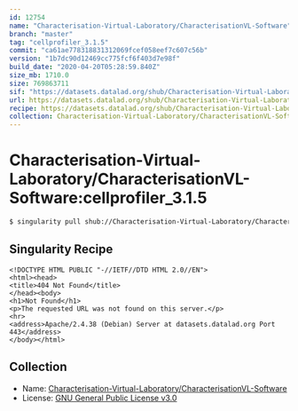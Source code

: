 ```yaml
---
id: 12754
name: "Characterisation-Virtual-Laboratory/CharacterisationVL-Software"
branch: "master"
tag: "cellprofiler_3.1.5"
commit: "ca61ae778318831312069fcef058eef7c607c56b"
version: "1b7dc90d12469cc775fcf6f403d7e98f"
build_date: "2020-04-20T05:28:59.840Z"
size_mb: 1710.0
size: 769863711
sif: "https://datasets.datalad.org/shub/Characterisation-Virtual-Laboratory/CharacterisationVL-Software/cellprofiler_3.1.5/2020-04-20-ca61ae77-1b7dc90d/1b7dc90d12469cc775fcf6f403d7e98f.sif"
url: https://datasets.datalad.org/shub/Characterisation-Virtual-Laboratory/CharacterisationVL-Software/cellprofiler_3.1.5/2020-04-20-ca61ae77-1b7dc90d/
recipe: https://datasets.datalad.org/shub/Characterisation-Virtual-Laboratory/CharacterisationVL-Software/cellprofiler_3.1.5/2020-04-20-ca61ae77-1b7dc90d/Singularity
collection: Characterisation-Virtual-Laboratory/CharacterisationVL-Software
---
```


# Characterisation-Virtual-Laboratory/CharacterisationVL-Software:cellprofiler_3.1.5

```bash
$ singularity pull shub://Characterisation-Virtual-Laboratory/CharacterisationVL-Software:cellprofiler_3.1.5
```

## Singularity Recipe

```singularity
<!DOCTYPE HTML PUBLIC "-//IETF//DTD HTML 2.0//EN">
<html><head>
<title>404 Not Found</title>
</head><body>
<h1>Not Found</h1>
<p>The requested URL was not found on this server.</p>
<hr>
<address>Apache/2.4.38 (Debian) Server at datasets.datalad.org Port 443</address>
</body></html>
```

## Collection

 - Name: [Characterisation-Virtual-Laboratory/CharacterisationVL-Software](https://github.com/Characterisation-Virtual-Laboratory/CharacterisationVL-Software)
 - License: [GNU General Public License v3.0](https://api.github.com/licenses/gpl-3.0)

